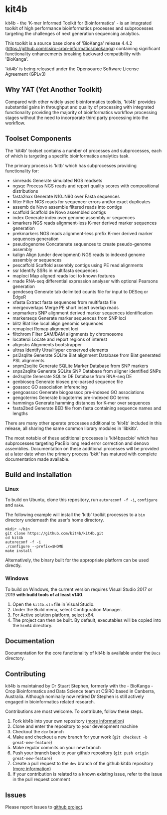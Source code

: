 # kit4b 
kit4b - the 'K-mer Informed Toolkit for Bioinformatics' - is an integrated toolkit of high performance bioinformatics processes and subprocesses targeting the challenges of next generation sequencing analytics. 

This toolkit is a source base clone of 'BioKanga' release 4.4.2 (https://github.com/csiro-crop-informatics/biokanga) containing significant functionality enhancements breaking backward compatibility with 'BioKanga'.

'kit4b' is being released under the Opensource Software License Agreement (GPLv3)

## Why YAT (Yet Another Toolkit)
Compared with other widely used bioinformatics toolkits, 'kit4b' provides substantial gains in throughput and quality of processing with integrated functionality providing the majority of bioinformatics workflow processing stages without the need to incorporate third party processing into the workflow.

## Toolset Components
The 'kit4b' toolset contains a number of processes and subprocesses, each of which is targeting a specific bioinformatics analytics task.

The primary process is 'kitb' which has subprocesses providing functionality for:
  * simreads              Generate simulated NGS readsets
  * ngsqc                 Process NGS reads and report quality scores with compositional distributions
  * fasta2nxx             Generate N10..N90 over Fasta sequences
  * filter                Filter NGS reads for sequencer errors and/or exact duplicates
  * assemb                de Novo assemble filtered reads into contigs
  * scaffold              Scaffold de Novo assembled contigs
  * index                 Generate index over genome assembly or sequences
  * kmarkers              NGS reads alignment-less K-mer derived marker sequences generation
  * prekmarkers           NGS reads alignment-less prefix K-mer derived marker sequences generation
  * pseudogenome          Concatenate sequences to create pseudo-genome assembly
  * kalign                Align (under development) NGS reads to indexed genome assembly or sequences
  * pescaffold            Scaffold assembly contigs using PE read alignments
  * ssr                   Identify SSRs in multifasta sequences
  * maploci               Map aligned reads loci to known features
  * rnade                 RNA-seq differential expression analyser with optional Pearsons generation
  * gendeseq              Generate tab delimited counts file for input to DESeq or EdgeR
  * xfasta                Extract fasta sequences from multifasta file
  * mergeoverlaps         Merge PE short insert overlap reads
  * snpmarkers            SNP alignment derived marker sequences identification
  * markerseqs            Generate marker sequences from SNP loci
  * blitz                 Blat like local align genomic sequences
  * remaploci             Remap alignment loci
  * filtchrom             Filter SAM/BAM alignments by chromosome
  * locateroi             Locate and report regions of interest
  * alignsbs              Alignments bootstrapper
  * ultras                Identify Utra/Hyper conserved elements
  * psl2sqlite            Generate SQLite Blat alignment Database from Blat generated PSL alignments
  * snpm2sqlite           Generate SQLite Marker Database from SNP markers
  * snps2sqlite           Generate SQLite SNP Database from aligner identified SNPs
  * de2sqlite             Generate SQLite DE Database from RNA-seq DE
  * genbioseq             Generate bioseq pre-parsed sequence file
  * goassoc               GO association inferencing
  * gengoassoc            Generate biogoassoc pre-indexed GO associations
  * gengoterms            Generate biogoterms pre-indexed GO terms
  * hammings              Generate hamming distances for K-mer over sequences
  * fasta2bed             Generate BED file from fasta containing sequence names and lengths

There are many other sperate processes additional to 'kit4b' included in this release, all sharing the same common library modules in 'libkitb'. 

The most notable of these additional processes is 'kit4bpacbio' which has subprocesses targeting PacBio long read error correction and denovo assemblies. 
Documentation on these additional processes will be provided at a later date when the primary process 'bkit' has matured with complete documentation made available.

## Build and installation
### Linux
To build on Ubuntu, clone this repository, run `autoreconf -f -i`, `configure` and `make`. 

The following example will install the 'kitb' toolkit processes to a `bin` directory underneath the user's home directory.

```
mkdir ~/bin
git clone https://github.com/kit4b/kit4b.git
cd kit4b
autoreconf -f -i
./configure --prefix=$HOME
make install
```

Alternatively, the binary built for the appropriate platform can be used directly.

### Windows
To build on Windows, the current version requires Visual Studio 2017 or 2019 **with build tools of at least v140**. 
1. Open the `kit4b.sln` file in Visual Studio. 
2. Under the Build menu, select Configuration Manager. 
3. For Active solution platform, select x64. 
4. The project can then be built. By default, executables will be copied into the `bin64` directory.


## Documentation
Documentation for the core functionality of kit4b is available under the `Docs` directory.

## Contributing
kit4b is maintained by Dr Stuart Stephen, formerly with the - BioKanga - Crop Bioinformatics and Data Science team at CSIRO based in Canberra, Australia. Although nominally now retired Dr Stephen is still actively engaged in bioinformatics related research. 

Contributions are most welcome. To contribute, follow these steps.

1. Fork kit4b into your own repository ([more information](https://help.github.com/articles/about-forks/))
2. Clone and enter the repository to your development machine
3. Checkout the `dev` branch
4. Make and checkout a new branch for your work (`git checkout -b great-new-feature`)
5. Make regular commits on your new branch
6. Push your branch back to your github repository (`git push origin great-new-feature`)
7. Create a pull request to the `dev` branch of the github kit4b repository ([more information](https://help.github.com/articles/creating-a-pull-request/))
8. If your contribution is related to a known existing issue, refer to the issue in the pull request comment


## Issues
Please report issues to [github project](https://github.com/kit4b/kit4b/issues).

